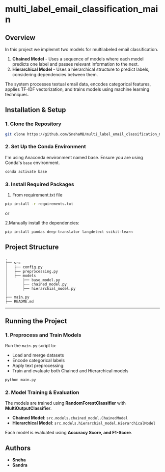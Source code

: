 # multi_label_email_classification_main

## Overview
In this project we implemnt two models for multilabeled email classification.
1. **Chained Model** - Uses a sequence of models where each model predicts one label and passes relevant information to the next.
2. **Hierarchical Model** - Uses a hierarchical structure to predict labels, considering dependencies between them.

The system processes textual email data, encodes categorical features, applies TF-IDF vectorization, and trains models using machine learning techniques.

## Installation & Setup

### 1. Clone the Repository
```bash
git clone https://github.com/SnehaMB/multi_label_email_classification_main
```

### 2. Set Up the Conda Environment
I'm using Anaconda environment named base.
Ensure you are using Conda's `base` environment.
```bash
conda activate base
```

### 3. Install Required Packages
1. From requirement.txt file
```bash
pip install -r requirements.txt
```
or

2.Manually install the dependencies:
```bash
pip install pandas deep-translator langdetect scikit-learn
```

## Project Structure
```
.
├── src
│   ├── config.py
│   ├── preprocessing.py
│   ├── models
│       ├── base_model.py
│       ├── chained_model.py
│       ├── hierarchial_model.py
│  
├── main.py
├── README.md
```

---
## Running the Project

### 1. Preprocess and Train Models
Run the `main.py` script to:
- Load and merge datasets
- Encode categorical labels
- Apply text preprocessing
- Train and evaluate both Chained and Hierarchical models

```bash
python main.py
```

### 2. Model Training & Evaluation
The models are trained using **RandomForestClassifier** with **MultiOutputClassifier**.

- **Chained Model**: `src.models.chained_model.ChainedModel`
- **Hierarchical Model**: `src.models.hierarchial_model.HierarchicalModel`

Each model is evaluated using **Accuracy Score, and F1-Score**.

## Authors
- **Sneha**
- **Sandra**

